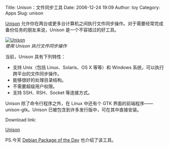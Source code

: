 Title: Unison：文件同步工具
Date: 2006-12-24 19:09
Author: toy
Category: Apps
Slug: unison

[Unison](http://www.cis.upenn.edu/~bcpierce/unison/index.html)
允许你在两台或更多台计算机之间执行文件同步操作。对于需要经常完成备份任务的朋友来说，Unison
是一个不容错过的好工具。

[![Unison](http://i.linuxtoy.org/i/2006/12/unison_s.jpg)](http://i.linuxtoy.org/i/2006/12/unison.jpg)  
*使用 Unison 执行文件同步操作*

当前，Unison 具有下列特性：

-   支持 Unix（包括 Linux、Solaris、OS X 等等）和 Windows
    系统，可以执行跨平台的文件同步操作。
-   能够很好的处理目录结构。
-   不需要超级用户权限。
-   支持 SSH、RSH、Socket 等连接方式。

Unison 除了命令行程序之外，在 Linux 中还有个 GTK
界面的前端程序——unison-gtk。Unison
已被包含到许多发行版中，可在其中直接安装。

Download link:

[Unison](http://www.cis.upenn.edu/~bcpierce/unison/download.html)

PS.今天 [Debian Package of the
Day](http://debaday.debian.net/2006/12/24/unison-decentralized-synchronization-of-files/)
也介绍了该工具。
